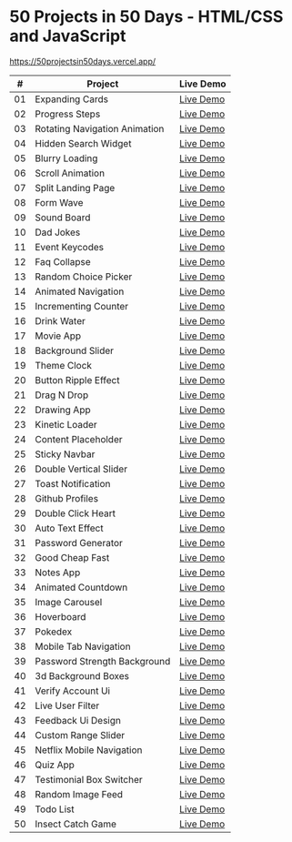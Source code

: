 # 50 Projects in 50 Days - HTML/CSS and JavaScript

https://50projectsin50days.vercel.app/


|  #  | Project                                 | Live Demo                                                                        |                                                                     
| :-: | ----------------------------------------| -------------------------------------------------------------------------------  |
| 01  | Expanding Cards                         | [Live Demo](https://fanyalvarez.github.io/50projectsin50days/day01)              |
| 02  | Progress Steps                          | [Live Demo](https://fanyalvarez.github.io/50projectsin50days/day02)              |
| 03  | Rotating Navigation Animation           | [Live Demo](https://fanyalvarez.github.io/50projectsin50days/day03)              |
| 04  | Hidden Search Widget                    | [Live Demo](https://fanyalvarez.github.io/50projectsin50days/day04)              |
| 05  | Blurry Loading                          | [Live Demo](https://fanyalvarez.github.io/50projectsin50days/day05)              |
| 06  | Scroll Animation                        | [Live Demo](https://fanyalvarez.github.io/50projectsin50days/day06)              |
| 07  | Split Landing Page                      | [Live Demo](https://fanyalvarez.github.io/50projectsin50days/day07)              |
| 08  | Form Wave                               | [Live Demo](https://fanyalvarez.github.io/50projectsin50days/day08)              |
| 09  | Sound Board                             | [Live Demo](https://fanyalvarez.github.io/50projectsin50days/day09)              |
| 10  | Dad Jokes                               | [Live Demo](https://fanyalvarez.github.io/50projectsin50days/day10)              |
| 11  | Event Keycodes                          | [Live Demo](https://fanyalvarez.github.io/50projectsin50days/day11)              |
| 12  | Faq Collapse                            | [Live Demo](https://fanyalvarez.github.io/50projectsin50days/day12)              |
| 13  | Random Choice Picker                    | [Live Demo](https://fanyalvarez.github.io/50projectsin50days/day13)              |
| 14  | Animated Navigation                     | [Live Demo](https://fanyalvarez.github.io/50projectsin50days/day14)              |
| 15  | Incrementing Counter                    | [Live Demo](https://fanyalvarez.github.io/50projectsin50days/day15)              |
| 16  | Drink Water                             | [Live Demo](https://fanyalvarez.github.io/50projectsin50days/day16)              |
| 17  | Movie App                               | [Live Demo](https://fanyalvarez.github.io/50projectsin50days/day17)              |
| 18  | Background Slider                       | [Live Demo](https://fanyalvarez.github.io/50projectsin50days/day18)              |
| 19  | Theme Clock                             | [Live Demo](https://fanyalvarez.github.io/50projectsin50days/day19)              |
| 20  | Button Ripple Effect                    | [Live Demo](https://fanyalvarez.github.io/50projectsin50days/day20)              |
| 21  | Drag N Drop                             | [Live Demo](https://fanyalvarez.github.io/50projectsin50days/day21)              |
| 22  | Drawing App                             | [Live Demo](https://fanyalvarez.github.io/50projectsin50days/day22)              |
| 23  | Kinetic Loader                          | [Live Demo](https://fanyalvarez.github.io/50projectsin50days/day23)              |
| 24  | Content Placeholder                     | [Live Demo](https://fanyalvarez.github.io/50projectsin50days/day24)              |
| 25  | Sticky Navbar                           | [Live Demo](https://fanyalvarez.github.io/50projectsin50days/day25)              |
| 26  | Double Vertical Slider                  | [Live Demo](https://fanyalvarez.github.io/50projectsin50days/day26)              |
| 27  | Toast Notification                      | [Live Demo](https://fanyalvarez.github.io/50projectsin50days/day27)              |
| 28  | Github Profiles                         | [Live Demo](https://fanyalvarez.github.io/50projectsin50days/day28)              |
| 29  | Double Click Heart                      | [Live Demo](https://fanyalvarez.github.io/50projectsin50days/day29)              |
| 30  | Auto Text Effect                        | [Live Demo](https://fanyalvarez.github.io/50projectsin50days/day30)              |
| 31  | Password Generator                      | [Live Demo](https://fanyalvarez.github.io/50projectsin50days/day31)              |
| 32  | Good Cheap Fast                         | [Live Demo](https://fanyalvarez.github.io/50projectsin50days/day32)              |
| 33  | Notes App                               | [Live Demo](https://fanyalvarez.github.io/50projectsin50days/day33)              |
| 34  | Animated Countdown                      | [Live Demo](https://fanyalvarez.github.io/50projectsin50days/day34)              |
| 35  | Image Carousel                          | [Live Demo](https://fanyalvarez.github.io/50projectsin50days/day35)              |
| 36  | Hoverboard                              | [Live Demo](https://fanyalvarez.github.io/50projectsin50days/day36)              |
| 37  | Pokedex                                 | [Live Demo](https://fanyalvarez.github.io/50projectsin50days/day37)              |
| 38  | Mobile Tab Navigation                   | [Live Demo](https://fanyalvarez.github.io/50projectsin50days/day38)              |
| 39  | Password Strength Background            | [Live Demo](https://fanyalvarez.github.io/50projectsin50days/day39)              |
| 40  | 3d Background Boxes                     | [Live Demo](https://fanyalvarez.github.io/50projectsin50days/day40)              |
| 41  | Verify Account Ui                       | [Live Demo](https://fanyalvarez.github.io/50projectsin50days/day41)              |
| 42  | Live User Filter                        | [Live Demo](https://fanyalvarez.github.io/50projectsin50days/day42)              |
| 43  | Feedback Ui Design                      | [Live Demo](https://fanyalvarez.github.io/50projectsin50days/day43)              |
| 44  | Custom Range Slider                     | [Live Demo](https://fanyalvarez.github.io/50projectsin50days/day44)              |
| 45  | Netflix Mobile Navigation               | [Live Demo](https://fanyalvarez.github.io/50projectsin50days/day45)              |
| 46  | Quiz App                                | [Live Demo](https://fanyalvarez.github.io/50projectsin50days/day46)              |
| 47  | Testimonial Box Switcher                | [Live Demo](https://fanyalvarez.github.io/50projectsin50days/day47)              |
| 48  | Random Image Feed                       | [Live Demo](https://fanyalvarez.github.io/50projectsin50days/day48)              |
| 49  | Todo List                               | [Live Demo](https://fanyalvarez.github.io/50projectsin50days/day49)              |
| 50  | 	Insect Catch Game                   | [Live Demo](https://fanyalvarez.github.io/50projectsin50days/day50)              |
